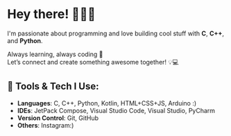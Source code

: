 # Hey there! 👩‍💻✨

I'm passionate about programming and love building cool stuff with **C**, **C++**, and **Python**.  

Always learning, always coding 🚀  
Let’s connect and create something awesome together! 💡💻

## 🔧 Tools & Tech I Use:
- **Languages**: C, C++, Python, Kotlin, HTML+CSS+JS, Arduino :)
- **IDEs**: JetPack Compose, Visual Studio Code, Visual Studio, PyCharm
- **Version Control**: Git, GitHub
- **Others**: Instagram:)
